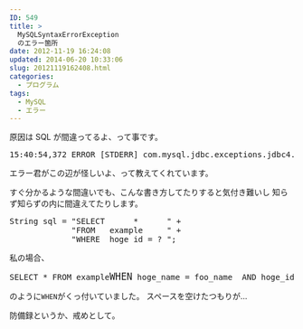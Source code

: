 ```yaml
---
ID: 549
title: >
  MySQLSyntaxErrorException
  のエラー箇所
date: 2012-11-19 16:24:08
updated: 2014-06-20 10:33:06
slug: 20121119162408.html
categories:
  - プログラム
tags:
  - MySQL
  - エラー
---
```


原因は SQL が間違ってるよ、って事です。

<pre class="prettyprint">15:40:54,372 ERROR [STDERR] com.mysql.jdbc.exceptions.jdbc4.MySQLSyntaxErrorException: You have an error in your SQL syntax; check the manual that corresponds to your MySQL server version for the right syntax to use near ' hoge_name = foo_name  AND hoge_id = foo_id  AND hoge_status ' at line 1</pre>

エラー君がこの辺が怪しいよ、って教えてくれています。

<!--more-->

すぐ分かるような間違いでも、こんな書き方してたりすると気付き難いし
知らず知らずの内に間違えてたりします。

<pre class="prettyprint linenums">String sql = "SELECT      *      " +
             "FROM   example     " +
             "WHERE  hoge_id = ? ";</pre>

私の場合、

<pre class="prettyprint">SELECT * FROM example<big>WHEN</big> hoge_name = foo_name  AND hoge_id = foo_id  AND hoge_status ...</pre>

のように<code>WHEN</code>がくっ付いていました。
スペースを空けたつもりが…

防備録というか、戒めとして。
